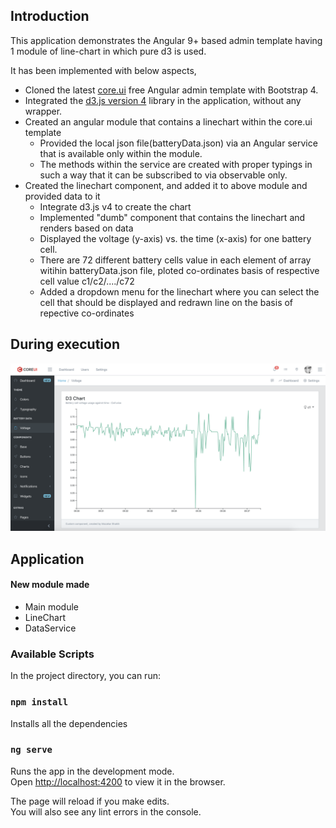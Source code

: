 ## Introduction

This application demonstrates the Angular 9+ based admin template having 1 module of line-chart in which pure d3 is used. 

It has been implemented with below aspects,
* Cloned the latest [core.ui](https://github.com/coreui/coreui-free-angular-admin-template) free Angular admin template with Bootstrap 4.
* Integrated the [d3.js version 4](https://github.com/d3/d3) library in the application, without any wrapper.
* Created an angular module that contains a linechart within the core.ui template
  * Provided the local json file(batteryData.json) via an Angular service that is available only within the module.
  * The methods within the service are created with proper typings in such a way that it can be subscribed to via observable only.
* Created the linechart component, and added it to above module and provided data to it
  * Integrate d3.js v4 to create the chart
  * Implemented "dumb" component that contains the linechart and renders based on data
  * Displayed the voltage (y-axis) vs. the time (x-axis) for one battery cell. 
  * There are 72 different battery cells value in each element of array witihin batteryData.json file, ploted co-ordinates basis of respective cell value c1/c2/..../c72
  * Added a dropdown menu for the linechart where you can select the cell that should be displayed and redrawn line on the basis of repective co-ordinates

## During execution 

![Implemented chart in dashboard screenshot](https://raw.githubusercontent.com/Mazzzy/angular-dashboard/46bac831fb6dd734c8c554c611318d35d1ddf9be/screenshots/angular-template-d3-chart-dashboard.png)

## Application
#### New module made
* Main module
* LineChart
* DataService

### Available Scripts

In the project directory, you can run:

### `npm install`

Installs all the dependencies

### `ng serve`

Runs the app in the development mode.<br />
Open [http://localhost:4200](http://localhost:4200) to view it in the browser.

The page will reload if you make edits.<br />
You will also see any lint errors in the console.

